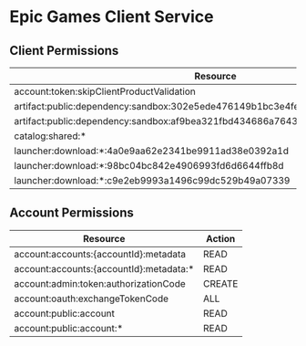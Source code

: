 # Epic Games Client Service


## Client Permissions
| Resource | Action |
| -------- | ------ |
| account:token:skipClientProductValidation | ALL |
| artifact:public:dependency:sandbox:302e5ede476149b1bc3e4fe6ae45e50e:artifact:*:ticket | CREATE |
| artifact:public:dependency:sandbox:af9bea321fbd434686a76434a8d54f17:artifact:*:ticket | CREATE |
| catalog:shared:* | READ |
| launcher:download:*:4a0e9aa62e2341be9911ad38e0392a1d | READ |
| launcher:download:*:98bc04bc842e4906993fd6d6644ffb8d | READ |
| launcher:download:*:c9e2eb9993a1496c99dc529b49a07339 | READ |

## Account Permissions
| Resource | Action |
| -------- | ------ |
| account:accounts:{accountId}:metadata | READ |
| account:accounts:{accountId}:metadata:* | READ |
| account:admin:token:authorizationCode | CREATE |
| account:oauth:exchangeTokenCode | ALL |
| account:public:account | READ |
| account:public:account:* | READ |

